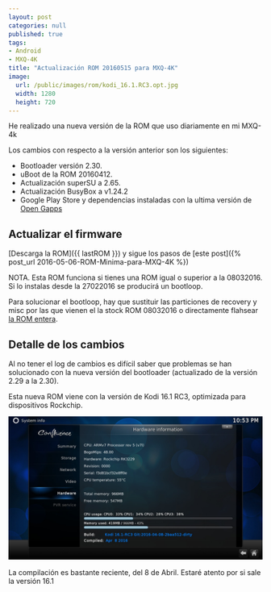 ```yaml
---
layout: post
categories: null
published: true
tags:
- Android
- MXQ-4K
title: "Actualización ROM 20160515 para MXQ-4K"
image:
  url: /public/images/rom/kodi_16.1.RC3.opt.jpg
  width: 1280
  height: 720
---
```


He realizado una nueva versión de la ROM que uso diariamente en mi MXQ-4k

Los cambios con respecto a la versión anterior son los siguientes:

* Bootloader versión 2.30.
* uBoot de la ROM 20160412.
* Actualización superSU a 2.65.
* Actualización BusyBox a v1.24.2
* Google Play Store y dependencias instaladas con la ultima versión de [Open Gapps](http://opengapps.org/)


<!-- leer mas -->

## Actualizar el firmware ##

[Descarga la ROM]({{ lastROM }}) y sigue los pasos de [este post]({% post_url 2016-05-06-ROM-Minima-para-MXQ-4K %})

NOTA. Esta ROM funciona si tienes una ROM igual o superior a la 08032016. Si lo instalas desde la 27022016 se producirá un bootloop.

Para solucionar el bootloop, hay que sustituir las particiones de recovery y misc por las que vienen el la stock ROM 08032016 o directamente flahsear [la ROM entera](http://blog.geekbuying.com/index.php/2016/03/21/mxq-4k-rk3229-smart-tv-box-firmware-update-2/).


## Detalle de los cambios ##

Al no tener el log de cambios es difícil saber que problemas se han solucionado con la nueva versión del bootloader (actualizado de la versión 2.29 a la 2.30).

Esta nueva ROM viene con la versión de Kodi 16.1 RC3, optimizada para dispositivos Rockchip.

![Kodi 16.1 RC3](/public/images/rom/kodi_16.1.RC3.opt.jpg)

La compilación es bastante reciente, del 8 de Abril. Estaré atento por si sale la versión 16.1
